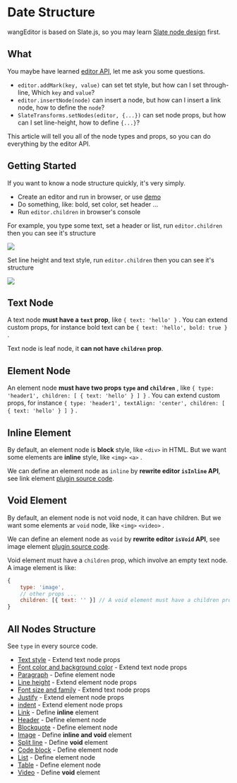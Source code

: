 # Date Structure

wangEditor is based on Slate.js, so you may learn [Slate node design](https://docs.slatejs.org/concepts/02-nodes) first.

## What

You maybe have learned [editor API](./API.md), let me ask you some questions.

- `editor.addMark(key, value)` can set tet style, but how can I set through-line, Which `key` and `value`?
- `editor.insertNode(node)` can insert a node, but how can I insert a link node, how to define the `node`?
- `SlateTransforms.setNodes(editor, {...})` can set node props, but how can I set line-height, how to define `{...}`?

This article will tell you all of the node types and props, so you can do everything by the editor API.

## Getting Started

If you want to know a node structure quickly, it's very simply.
- Create an editor and run in browser, or use [demo](https://wangeditor-next.github.io/demo/index.html?lang=en)
- Do something, like: bold, set color, set header ...
- Run `editor.children` in browser's console

For example, you type some text, set a header or list, run `editor.children` then you can see it's structure

![](/image/数据结构-1-en.png)

Set line height and text style, run `editor.children` then you can see it's structure

![](/image/数据结构-2-en.png)

## Text Node

A text node **must have a `text` prop**, like `{ text: 'hello' }` . You can extend custom props, for instance bold text can be `{ text: 'hello', bold: true }` .

Text node is leaf node, it **can not have `children` prop**.

## Element Node

An element node **must have two props `type` and `children`** , like `{ type: 'header1', children: [ { text: 'hello' } ] }` . You can extend custom props, for instance `{ type: 'header1', textAlign: 'center', children: [ { text: 'hello' } ] }` .

## Inline Element

By default, an element node is **block** style, like `<div>` in HTML. But we want some elements are **inline** style, like `<img>` `<a>` .

We can define an element node as `inline` by **rewrite editor `isInline` API**, see link element [plugin source code](https://github.com/wangeditor-next/wangEditor/blob/master/packages/basic-modules/src/modules/link/plugin.ts).

## Void Element

By default, an element node is not void node, it can have children. But we want some elements ar `void` node, like `<img>` `<video>` .

We can define an element node as `void` by **rewrite editor `isVoid` API**, see image element [plugin source code](https://github.com/wangeditor-next/wangEditor/blob/master/packages/basic-modules/src/modules/image/plugin.ts).

Void element must have a `children` prop, which involve an empty text node. A image element is like:

```js
{
    type: 'image',
    // other props ...
    children: [{ text: '' }] // A void element must have a children props, which involve an empty text node.
}
```

## All Nodes Structure

See `type` in every source code.

- [Text style](https://github.com/wangeditor-next/wangEditor/blob/master/packages/basic-modules/src/modules/text-style/custom-types.ts) - Extend text node props
- [Font color and background color](https://github.com/wangeditor-next/wangEditor/blob/master/packages/basic-modules/src/modules/color/custom-types.ts) - Extend text node props
- [Paragraph](https://github.com/wangeditor-next/wangEditor/blob/master/packages/basic-modules/src/modules/paragraph/custom-types.ts) - Define element node
- [Line height](https://github.com/wangeditor-next/wangEditor/blob/master/packages/basic-modules/src/modules/line-height/custom-types.ts) - Extend element node props
- [Font size and family](https://github.com/wangeditor-next/wangEditor/blob/master/packages/basic-modules/src/modules/font-size-family/custom-types.ts) - Extend text node props
- [Justify](https://github.com/wangeditor-next/wangEditor/blob/master/packages/basic-modules/src/modules/justify/custom-types.ts) - Extend element node props
- [indent](https://github.com/wangeditor-next/wangEditor/blob/master/packages/basic-modules/src/modules/indent/custom-types.ts) - Extend element node props
- [Link](https://github.com/wangeditor-next/wangEditor/blob/master/packages/basic-modules/src/modules/link/custom-types.ts) - Define **inline** element
- [Header](https://github.com/wangeditor-next/wangEditor/blob/master/packages/basic-modules/src/modules/header/custom-types.ts) - Define element node
- [Blockquote](https://github.com/wangeditor-next/wangEditor/blob/master/packages/basic-modules/src/modules/blockquote/custom-types.ts) - Define element node
- [Image](https://github.com/wangeditor-next/wangEditor/blob/master/packages/basic-modules/src/modules/image/custom-types.ts) - Define **inline and void** element
- [Split line](https://github.com/wangeditor-next/wangEditor/blob/master/packages/basic-modules/src/modules/divider/custom-types.ts) - Define **void** element
- [Code block](https://github.com/wangeditor-next/wangEditor/blob/master/packages/basic-modules/src/modules/code-block/custom-types.ts) - Define element node
- [List](https://github.com/wangeditor-next/wangEditor/blob/master/packages/list-module/src/module/custom-types.ts) - Define element node
- [Table](https://github.com/wangeditor-next/wangEditor/blob/master/packages/table-module/src/module/custom-types.ts) - Define element node
- [Video](https://github.com/wangeditor-next/wangEditor/blob/master/packages/video-module/src/module/custom-types.ts) - Define **void** element

